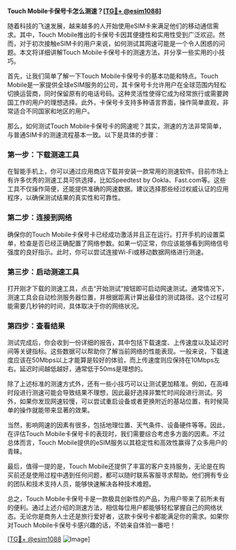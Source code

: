 **Touch Mobile卡保号卡怎么测速？[[TG💪+ @esim1088](https://t.me/s/esim1088)]**

随着科技的飞速发展，越来越多的人开始使用eSIM卡来满足他们的移动通信需求。其中，Touch Mobile推出的卡保号卡因其便捷性和实用性受到广泛欢迎。然而，对于初次接触eSIM卡的用户来说，如何测试其网速可能是一个令人困惑的问题。本文将详细讲解Touch Mobile卡保号卡的测速方法，并分享一些实用的小技巧。

首先，让我们简单了解一下Touch Mobile卡保号卡的基本功能和特点。Touch Mobile是一家提供全球eSIM服务的公司，其卡保号卡允许用户在全球范围内轻松切换运营商，同时保留原有的电话号码。这种灵活性使得它成为经常旅行或需要跨国工作的用户的理想选择。此外，卡保号卡支持多种语言界面，操作简单直观，非常适合不同国家和地区的用户。

那么，如何测试Touch Mobile卡保号卡的网速呢？其实，测速的方法非常简单，与普通SIM卡的测速流程基本一致。以下是具体的步骤：

### 第一步：下载测速工具

在智能手机上，你可以通过应用商店下载并安装一款常用的测速软件。目前市场上有许多优秀的测速工具可供选择，比如Speedtest by Ookla、Fast.com等。这些工具不仅操作简便，还能提供准确的网速数据。建议选择那些经过权威认证的应用程序，以确保测试结果的真实性和可靠性。

### 第二步：连接到网络

确保你的Touch Mobile卡保号卡已经成功激活并且正在运行。打开手机的设置菜单，检查是否已经正确配置了网络参数。如果一切正常，你应该能够看到网络信号强度的良好指示。此时，你可以尝试连接Wi-Fi或移动数据网络进行测速。

### 第三步：启动测速工具

打开刚才下载的测速工具，点击“开始测试”按钮即可启动网速测试。通常情况下，测速工具会自动检测服务器位置，并根据距离计算出最佳的测试路径。这个过程可能需要几秒钟的时间，具体取决于你的网络状况。

### 第四步：查看结果

测试完成后，你会收到一份详细的报告，其中包括下载速度、上传速度以及延迟时间等关键指标。这些数据可以帮助你了解当前网络的性能表现。一般来说，下载速度应该在50Mbps以上才能算是较好的体验，而上传速度则应保持在10Mbps左右。延迟时间越低越好，通常低于50ms是理想的。

除了上述标准的测速方式外，还有一些小技巧可以让测试更加精准。例如，在高峰时段进行测速可能会导致结果不理想，因此最好选择非繁忙时间段进行测试。另外，如果你发现网速较慢，可以尝试重启设备或者更换附近的基站位置，有时候简单的操作就能带来显著的效果。

当然，影响网速的因素有很多，包括地理位置、天气条件、设备硬件等等。因此，在评估Touch Mobile卡保号卡的表现时，我们需要综合考虑多方面的因素。不过总体而言，Touch Mobile提供的eSIM服务以其稳定性和高效性赢得了众多用户的青睐。

最后，值得一提的是，Touch Mobile还提供了丰富的客户支持服务，无论是在购买前还是使用过程中遇到任何问题，都可以随时联系客服寻求帮助。他们拥有专业的团队和技术支持人员，能够快速解决各种技术难题。

总之，Touch Mobile卡保号卡是一款极具创新性的产品，为用户带来了前所未有的便利。通过上述介绍的测速方法，相信每位用户都能够轻松掌握自己的网络状态。无论你是商务人士还是旅行爱好者，这款卡保号卡都能满足你的需求。如果你对Touch Mobile卡保号卡感兴趣的话，不妨亲自体验一番吧！

[[TG💪+ @esim1088](https://t.me/s/esim1088) ![Image](https://i.postimg.cc/4NQfJmqS/Snipaste-2025-05-13-00-14-12.png)]